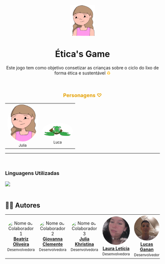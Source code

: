 

<div align="center">
<img src="etica-game/VILURA/img/2024-09-28 09.31.11.png" alt="logo"  height="100px">
<h1 align="center">Ética's Game</h1>


<p>Este jogo tem como objetivo consetizar as crianças sobre o ciclo do lixo de forma ética e sustentável <span style="color:#ffb301"> ♻️</span></p></div>
  <br>
<h3 style="color: #e4a002" align="center" >Personagens ♡ </h3>
 <table align="center" >
  <tr align="center" >
    <td align="center" gap="30px">
    <img src="etica-game/VILURA/img/2024-09-28 09.31.11.png" width="100px;" style="border-radius:50%;" alt="Nome do Colaborador 1"/>
      <br /><small>Julia</small>
    </td>
    <td align="center">
     <br><br><br>
      <img src="etica-game/VILURA/img/g-removebg-preview.png" width="100px;" style="border-radius:50%;" alt="Nome do Colaborador 2"/>
      <br /><small>Luca</small>
    </td>
  </tr>
 </table>
 <hr><br>
<h3  >Linguagens Utilizadas</h3>
  <a href="https://skillicons.dev">
    <img src="https://skillicons.dev/icons?i=html,css,javascript" />
  </a>
<br>
<br>
<h2 >🧑‍💻 Autores</h2>
<table>
  <tr>
    <td align="center">
    <img src="https://github.com/beaxx.png" width="100px;" style="border-radius:50%;" alt="Nome do Colaborador 1"/>
      <br /><a href="https://github.com/beaxx"><b>Beatriz Oliveira</b></a>
      <br /><small>Desenvolvedora</small>
    </td>
    <td align="center">
      <img src="https://github.com/Gigiovh.png" width="100px;" style="border-radius:50%;" alt="Nome do Colaborador 2"/>
      <br /><a href="https://github.com/Gigiovh"><b>Giovanna Clemente</b></a>
      <br /><small>Desenvolvedora</small>
    </td>
    <td align="center">
      <img src="https://avatars.githubusercontent.com/u/132296366?v=4" width="100px;" style="border-radius:50%;" alt="Nome do Colaborador 3"/>
      <br /><a href="https://github.com/Julia-Khristina"><b>Julia Khristina</b></a>
      <br /><small>Desenvolvedora</small>
    </td>
     <td align="center">
      <img src="https://github.com/Julia-Khristina/EscapEtec/blob/main/readme/11.png" width="100px;" style="border-radius:50%;" alt="Nome do Colaborador 3"/>
      <br /><a href="https://github.com/Lale-Araujo"><b>Laura Letícia</b></a>
      <br /><small>Desenvolvedora</small>
    </td>
     <td align="center">
      <img src="https://github.com/Julia-Khristina/EscapEtec/blob/main/readme/9.jpg" width="100px;" style="border-radius:50%;" alt="Nome do Colaborador 3"/>
      <br /><a href="https://github.com/LucasGanan"><b>Lucas Ganan</b></a>
      <br /><small>Desenvolvedor</small>
     </td>
  </tr>
</table>
  
</ul>
   
  </tr>
</table>

